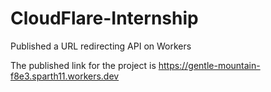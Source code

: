 # CloudFlare-Internship
Published a URL redirecting API on Workers

The published link for the project is https://gentle-mountain-f8e3.sparth11.workers.dev
